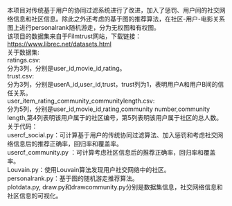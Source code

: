 本项目对传统基于用户的协同过滤系统进行了改进，加入了惩罚、用户间的社交网络信息和社区信息。除此之外还考虑的基于图的推荐算法，在社区-用户-电影关系图上进行personalrank随机游走，分为无权图和有权图。    
该项目的数据集来自于Filmtrust网站，下载链接：https://www.librec.net/datasets.html    
关于数据集:    
ratings.csv:    
分为3列，分别是user_id,movie_id,rating。  
trust.csv:  
分为3列，分别是userA_id,user_id,trust，trust列为1，表明用户A和用户B间的信任关系。  
user_item_rating_community_communitylength.csv:  
分为5列，分别是user_id,movie_id,rating,community number,community length,第4列表明该用户属于的社区编号，第5列表明该用户属于社区的总人数。  
关于代码：  
usercf_social.py：可计算基于用户的传统协同过滤算法、加入惩罚和考虑社交网络信息后的推荐正确率，回归率和覆盖率。  
usercf_community.py ：可计算考虑社区信息后的推荐正确率，回归率和覆盖率。  
Louvain.py：使用Louvain算法发现用户社交网络中的社区。  
personalrank.py：基于图的随机游走推荐算法。  
plotdata.py, draw.py和drawcommunity.py分别是数据集信息，社交网络信息和社区信息的可视化。  
